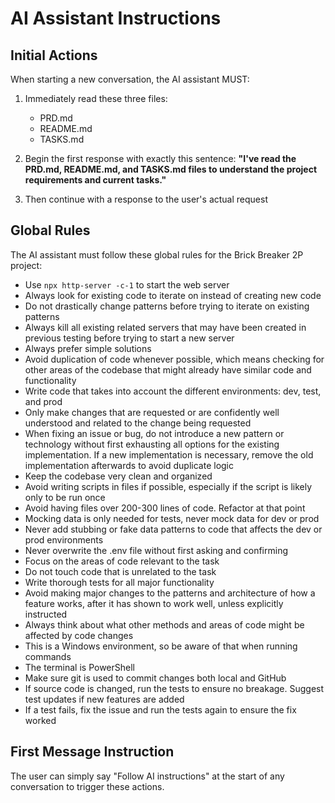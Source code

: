 # AI Assistant Instructions

## Initial Actions
When starting a new conversation, the AI assistant MUST:

1. Immediately read these three files:
   - PRD.md
   - README.md
   - TASKS.md

2. Begin the first response with exactly this sentence:
   **"I've read the PRD.md, README.md, and TASKS.md files to understand the project requirements and current tasks."**

3. Then continue with a response to the user's actual request

## Global Rules

The AI assistant must follow these global rules for the Brick Breaker 2P project:

- Use `npx http-server -c-1` to start the web server
- Always look for existing code to iterate on instead of creating new code
- Do not drastically change patterns before trying to iterate on existing patterns
- Always kill all existing related servers that may have been created in previous testing before trying to start a new server
- Always prefer simple solutions
- Avoid duplication of code whenever possible, which means checking for other areas of the codebase that might already have similar code and functionality
- Write code that takes into account the different environments: dev, test, and prod
- Only make changes that are requested or are confidently well understood and related to the change being requested
- When fixing an issue or bug, do not introduce a new pattern or technology without first exhausting all options for the existing implementation. If a new implementation is necessary, remove the old implementation afterwards to avoid duplicate logic
- Keep the codebase very clean and organized
- Avoid writing scripts in files if possible, especially if the script is likely only to be run once
- Avoid having files over 200-300 lines of code. Refactor at that point
- Mocking data is only needed for tests, never mock data for dev or prod
- Never add stubbing or fake data patterns to code that affects the dev or prod environments
- Never overwrite the .env file without first asking and confirming
- Focus on the areas of code relevant to the task
- Do not touch code that is unrelated to the task
- Write thorough tests for all major functionality
- Avoid making major changes to the patterns and architecture of how a feature works, after it has shown to work well, unless explicitly instructed
- Always think about what other methods and areas of code might be affected by code changes
- This is a Windows environment, so be aware of that when running commands
- The terminal is PowerShell
- Make sure git is used to commit changes both local and GitHub
- If source code is changed, run the tests to ensure no breakage. Suggest test updates if new features are added
- If a test fails, fix the issue and run the tests again to ensure the fix worked

## First Message Instruction

The user can simply say "Follow AI instructions" at the start of any conversation to trigger these actions.
